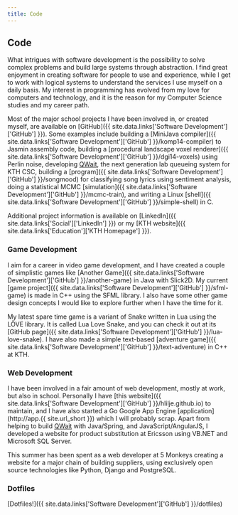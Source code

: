 ```yaml
---
title: Code
---
```


## Code

What intrigues with software development is the possibility to solve complex
problems and build large systems through abstraction. I find great enjoyment
in creating software for people to use and experience, while I get to work
with logical systems to understand the services I use myself on a daily basis.
My interest in programming has evolved from my love for computers and
technology, and it is the reason for my Computer Science studies and my career
path.

Most of the major school projects I have been involved in, or created
myself, are available on
[GitHub]({{ site.data.links['Software Development']['GitHub'] }}). Some
examples include building a
[MiniJava compiler]({{ site.data.links['Software Development']['GitHub'] }}/komp14-compiler)
to Jasmin assembly code, building a
[procedural landscape voxel renderer]({{ site.data.links['Software Development']['GitHub'] }}/dgi14-voxels)
using Perlin noise, developing [QWait](https://github.com/mvk13ogb/qwait), the
next generation lab queueing system for KTH CSC, building a
[program]({{ site.data.links['Software Development']['GitHub'] }}/songmood)
for classifying song lyrics using sentiment analysis, doing a statistical MCMC
[simulation]({{ site.data.links['Software Development']['GitHub'] }}/mcmc-train),
and writing a Linux
[shell]({{ site.data.links['Software Development']['GitHub'] }}/simple-shell)
in C.

Additional project information is available on
[LinkedIn]({{ site.data.links['Social']['LinkedIn'] }}) or my
[KTH website]({{ site.data.links['Education']['KTH Homepage'] }}).

### Game Development

I aim for a career in video game development, and I have created a couple of
simplistic games like
[Another Game]({{ site.data.links['Software Development']['GitHub'] }}/another-game)
in Java with Slick2D. My current
[game project]({{ site.data.links['Software Development']['GitHub'] }}/sfml-game)
is made in C++ using the SFML library. I also have some other game design
concepts I would like to explore further when I have the time for it.

My latest spare time game is a variant of Snake written in Lua using the LÖVE
library. It is called Lua Love Snake, and you can check it out at its
[GitHub page]({{ site.data.links['Software Development']['GitHub'] }}/lua-love-snake).
I have also made a simple text-based
[adventure game]({{ site.data.links['Software Development']['GitHub'] }}/text-adventure)
in C++ at KTH.

### Web Development

I have been involved in a fair amount of web development, mostly at work, but
also in school. Personally I have
[this website]({{ site.data.links['Software Development']['GitHub'] }}/hlilje.github.io)
to maintain, and I have also started a Go Google App Engine
[application](http://app.{{ site.url_short }}) which I will probably scrap.
Apart from helping to build [QWait](http://qwait.csc.kth.se/) with Java/Spring,
and JavaScript/AngularJS, I developed a website for product substitution at
Ericsson using VB.NET and Microsoft SQL Server.

This summer has been spent as a web developer at 5 Monkeys creating a website
for a major chain of building suppliers, using exclusively open source
technologies like Python, Django and PostgreSQL.

### Dotfiles

[Dotfiles!]({{ site.data.links['Software Development']['GitHub'] }}/dotfiles)
